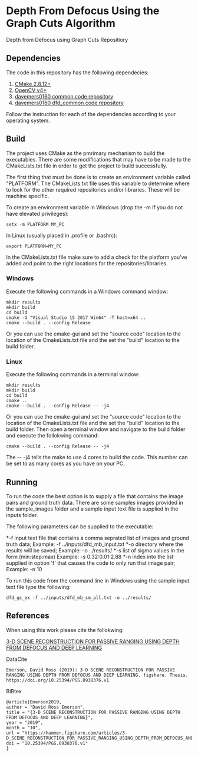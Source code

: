 # Depth From Defocus Using the Graph Cuts Algorithm
Depth from Defocus using Graph Cuts Repositiory

## Dependencies

The code in this repository has the following dependecies:

1. [CMake 2.8.12+](https://cmake.org/download/)
2. [OpenCV v4+](https://opencv.org/releases/)
3. [davemers0160 common code repository](https://github.com/davemers0160/Common)
4. [davemers0160 dfd_common code repository](https://github.com/davemers0160/dfd_common)

Follow the instruction for each of the dependencies according to your operating system.

## Build

The project uses CMake as the pmrimary mechanism to build the executables.  There are some modifications that may have to be made to the CMakeLists.txt file in order to get the project to build successfully.

The first thing that must be done is to create an environment variable called "PLATFORM".  The CMakeLists.txt file uses this variable to determine where to look for the other required repositories and/or libraries.  These will be machine specific.

To create an environment variable in Windows (drop the -m if you do not have elevated privileges):
```
setx -m PLATFORM MY_PC
```

In Linux (usually placed in .profile or .bashrc):
```
export PLATFORM=MY_PC
```

In the CMakeLists.txt file make sure to add a check for the platform you've added and point to the right locations for the repositories/libraries.

### Windows

Execute the following commands in a Windows command window:

```
mkdir results
mkdir build
cd build
cmake -G "Visual Studio 15 2017 Win64" -T host=x64 ..
cmake --build . --config Release
```

Or you can use the cmake-gui and set the "source code" location to the location of the CmakeLists.txt file and the set the "build" location to the build folder. 

### Linux

Execute the following commands in a terminal window:

```
mkdir results
mkdir build
cd build
cmake ..
cmake --build . --config Release -- -j4
```

Or you can use the cmake-gui and set the "source code" location to the location of the CmakeLists.txt file and the set the "build" location to the build folder. Then open a terminal window and navigate to the build folder and execute the follokwing command:

```
cmake --build . --config Release -- -j4
```

The -- -j4 tells the make to use 4 cores to build the code.  This number can be set to as many cores as you have on your PC.

## Running

To run the code the best option is to supply a file that contains the image pairs and ground truth data. There are some samples images provided in the sample_images folder and a sample input text file is supplied in the inputs folder.

The following parameters can be supplied to the executable:

*-f input text file that contains a comma seprated list of images and ground truth data; Example: -f ../inputs/dfd_mb_input.txt
*-o directory where the results will be saved; Example: -o ../results/
*-s list of sigma values in the form (min:step:max) Example: -s 0.32:0.01:2.88
*-n index into the list supplied in option 'f' that causes the code to only run that image pair; Example: -n 10

To run this code from the command line in Windows using the sample input text file type the following:

```
dfd_gc_ex -f ../inputs/dfd_mb_sm_all.txt -o ../results/
```

## References

When using this work please cite the follokwing:

[3-D SCENE RECONSTRUCTION FOR PASSIVE RANGING USING DEPTH FROM DEFOCUS AND DEEP LEARNING](https://hammer.figshare.com/articles/3-D_SCENE_RECONSTRUCTION_FOR_PASSIVE_RANGING_USING_DEPTH_FROM_DEFOCUS_AND_DEEP_LEARNING/8938376/1)

DataCite
```
Emerson, David Ross (2019): 3-D SCENE RECONSTRUCTION FOR PASSIVE RANGING USING DEPTH FROM DEFOCUS AND DEEP LEARNING. figshare. Thesis. https://doi.org/10.25394/PGS.8938376.v1
```

BiBtex
```
@article{Emerson2019,
author = "David Ross Emerson",
title = "{3-D SCENE RECONSTRUCTION FOR PASSIVE RANGING USING DEPTH FROM DEFOCUS AND DEEP LEARNING}",
year = "2019",
month = "10",
url = "https://hammer.figshare.com/articles/3-D_SCENE_RECONSTRUCTION_FOR_PASSIVE_RANGING_USING_DEPTH_FROM_DEFOCUS_AND_DEEP_LEARNING/8938376",
doi = "10.25394/PGS.8938376.v1"
}
```

